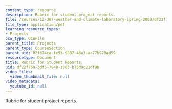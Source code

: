 ```yaml
---
content_type: resource
description: Rubric for student project reports.
file: /courses/12-307-weather-and-climate-laboratory-spring-2009/df22f7593df579481863b75d9c21df9b_report_rubric.pdf
file_type: application/pdf
learning_resource_types:
- Projects
ocw_type: OCWFile
parent_title: Projects
parent_type: CourseSection
parent_uid: 02f674ca-fc93-9887-46a3-aa77b970ad59
resourcetype: Document
title: Rubric for Student Reports
uid: df22f759-3df5-7948-1863-b75d9c21df9b
video_files:
  video_thumbnail_file: null
video_metadata:
  youtube_id: null
---
```

Rubric for student project reports.
